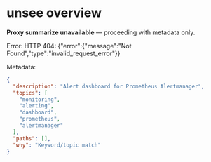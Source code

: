 # unsee overview

**Proxy summarize unavailable** — proceeding with metadata only.

Error: HTTP 404: {"error":{"message":"Not Found","type":"invalid_request_error"}}

Metadata:
```json
{
  "description": "Alert dashboard for Prometheus Alertmanager",
  "topics": [
    "monitoring",
    "alerting",
    "dashboard",
    "prometheus",
    "alertmanager"
  ],
  "paths": [],
  "why": "Keyword/topic match"
}
```